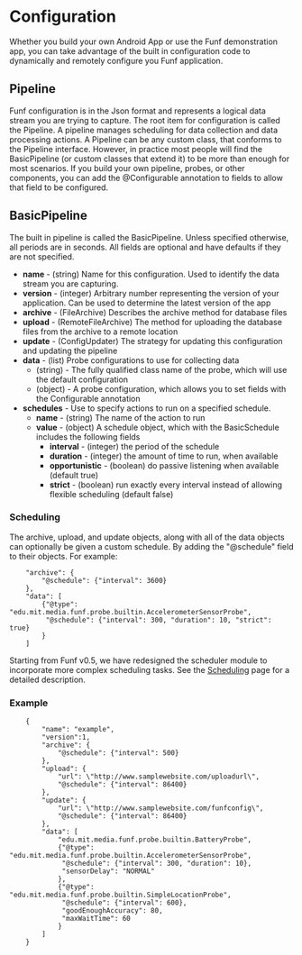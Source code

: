 # Configuration #
Whether you build your own Android App or use the Funf demonstration app, you can take advantage of the built in configuration code to dynamically and remotely configure you Funf application.

## Pipeline ##
Funf configuration is in the Json format and represents a logical data stream you are trying to capture. The root item for configuration is called the Pipeline.  A pipeline manages scheduling for data collection and data processing actions.  A Pipeline can be any custom class, that conforms to the Pipeline interface.  However, in practice most people will find the BasicPipeline (or custom classes that extend it) to be more than enough for most scenarios.  If you build your own pipeline, probes, or other components, you can add the @Configurable annotation to fields to allow that field to be configured.

## BasicPipeline ##

The built in pipeline is called the BasicPipeline.  Unless specified otherwise, all periods are in seconds.  All fields are optional and have defaults if they are not specified.

  * **name** - (string) Name for this configuration.  Used to identify the data stream you are capturing.
  * **version** - (integer) Arbitrary number representing the version of your application.  Can be used to determine the latest version of the app
  * **archive** - (FileArchive) Describes the archive method for database files
  * **upload** - (RemoteFileArchive) The method for uploading the database files from the archive to a remote location
  * **update** - (ConfigUpdater) The strategy for updating this configuration and updating the pipeline
  * **data** - (list) Probe configurations to use for collecting data
    * (string) - The fully qualified class name of the probe, which will use the default configuration
    * (object) - A probe configuration, which allows you to set fields with the Configurable annotation
  * **schedules** - Use to specify actions to run on a specified schedule.
    * **name** - (string) The name of the action to run
    * **value** - (object) A schedule object, which with the BasicSchedule includes the following fields
      * **interval** - (integer) the period of the schedule
      * **duration** - (integer) the amount of time to run, when available
      * **opportunistic** - (boolean) do passive listening when available (default true)
      * **strict** - (boolean) run exactly every interval instead of allowing flexible scheduling (default false)

### Scheduling ###
The archive, upload, and update objects, along with all of the data objects can optionally be given a custom schedule. By adding the "@schedule" field to their objects.  For example:
```
	"archive": {
		"@schedule": {"interval": 3600}
	},
	"data": [
		{"@type": "edu.mit.media.funf.probe.builtin.AccelerometerSensorProbe",
		 "@schedule": {"interval": 300, "duration": 10, "strict": true}
		}
	]
```

Starting from Funf v0.5, we have redesigned the scheduler module to incorporate more complex scheduling tasks. See the [Scheduling](v5Scheduling.md) page for a detailed description.


### Example ###
```
	{
		"name": "example",
		"version":1,
		"archive": {
			"@schedule": {"interval": 500}
		},
		"upload": {
			"url": \"http://www.samplewebsite.com/uploadurl\",
			"@schedule": {"interval": 86400}
		},
		"update": {
			"url": \"http://www.samplewebsite.com/funfconfig\",
			"@schedule": {"interval": 86400}
		},
		"data": [
			"edu.mit.media.funf.probe.builtin.BatteryProbe",
			{"@type": "edu.mit.media.funf.probe.builtin.AccelerometerSensorProbe",
		 	 "@schedule": {"interval": 300, "duration": 10},
		 	 "sensorDelay": "NORMAL"
			},
			{"@type": "edu.mit.media.funf.probe.builtin.SimpleLocationProbe",
		 	 "@schedule": {"interval": 600},
		 	 "goodEnoughAccuracy": 80,
		 	 "maxWaitTime": 60
			}
		]
	}
```